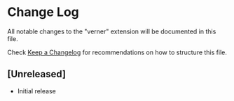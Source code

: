 # Change Log

All notable changes to the "verner" extension will be documented in this file.

Check [Keep a Changelog](http://keepachangelog.com/) for recommendations on how to structure this file.

## [Unreleased]

- Initial release

